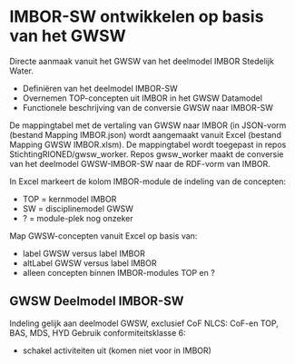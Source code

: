 # IMBOR-SW ontwikkelen op basis van het GWSW

Directe aanmaak vanuit het GWSW van het deelmodel IMBOR Stedelijk Water.

* Definiëren van het deelmodel IMBOR-SW
* Overnemen TOP-concepten uit IMBOR in het GWSW Datamodel
* Functionele beschrijving van de conversie GWSW naar IMBOR-SW

De mappingtabel met de vertaling van GWSW naar IMBOR (in JSON-vorm (bestand Mapping IMBOR.json) wordt aangemaakt vanuit Excel (bestand Mapping GWSW IMBOR.xlsm). 
De mappingtabel wordt toegepast in repos StichtingRIONED/gwsw_worker. Repos gwsw_worker maakt de conversie van het deelmodel GWSW-IMBOR-SW naar de RDF-vorm van IMBOR.

In Excel markeert de kolom IMBOR-module de indeling van de concepten:
- TOP = kernmodel IMBOR
- SW = disciplinemodel GWSW
- ? = module-plek nog onzeker

Map GWSW-concepten vanuit Excel op basis van:
- label GWSW versus label IMBOR
- altLabel GWSW versus label IMBOR
- alleen concepten binnen IMBOR-modules TOP en ?

## GWSW Deelmodel IMBOR-SW 
Indeling gelijk aan deelmodel GWSW, exclusief CoF NLCS: CoF-en TOP, BAS, MDS, HYD
Gebruik conformiteitsklasse 6:
- schakel activiteiten uit (komen niet voor in IMBOR)


